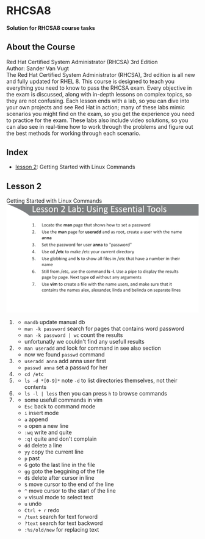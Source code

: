 # RHCSA8
#### Solution for RHCSA8 course tasks 
## About the Course
Red Hat Certified System Administrator (RHCSA) 3rd Edition  
Author: Sander Van Vugt  
The Red Hat Certified System Administrator (RHCSA), 3rd edition is all new and fully updated for RHEL 8. This course is designed to teach you everything you need to know to pass the RHCSA exam. Every objective in the exam is discussed, along with in-depth lessons on complex topics, so they are not confusing. Each lesson ends with a lab, so you can dive into your own projects and see Red Hat in action; many of these labs mimic scenarios you might find on the exam, so you get the experience you need to practice for the exam. These labs also include video solutions, so you can also see in real-time how to work through the problems and figure out the best methods for working through each scenario.  
<!-- #### [Download 50GB](https://rutracker.org/forum/viewtopic.php?t=5760295)
#### [Download 2.6GB](https://1337x.to/torrent/4315827/RHCSA-8-Red-Hat-Certified-System-Administrator-3rd-Edition-by-Sander-van-Vugt/) -->
## Index
- [lesson 2](#lesson2): Getting Started with Linux Commands
## <a name="lesson2"> Lesson 2
Getting Started with Linux Commands  
![lesson 2 task](./lesson2.png)
1.  - `mandb` update manual db
    - `man -k password` search for pages that contains word password
    - `man -k password | wc` count the results
    - unfortunatly we couldn't find any usefull results
2.  - `man useradd` and look for command in see also section
    - now we found `passwd` command
3.  - `useradd anna` add anna user first
    - `passwd anna` set a passwd for her
4.  - `cd /etc`
5.  - `ls -d *[0-9]*` note `-d` to list directories themselves, not their contents
6.  - `ls -l | less` then you can press `h` to browse commands 
7.  * some usefull commands in vim
    - `Esc` back to command mode
    - `i` insert mode
    - `a` append 
    - `o` open a new line
    - `:wq` write and quite
    - `:q!` quite and don't complain
    - `dd` delete a line
    - `yy` copy the current line
    - `p` past
    - `G`  goto the last line in the file
    - `gg` goto the beggining of the file
    - `d$` delete after cursor in line
    - `$` move cursor to the end of the line
    - `^` move cursor to the start of the line
    - `v` visual mode to select text
    - `u` undo
    - `Ctrl + r` redo
    - `/text` search for text forword
    - `?text` search for text backword
    - `:%s/old/new` for replacing text